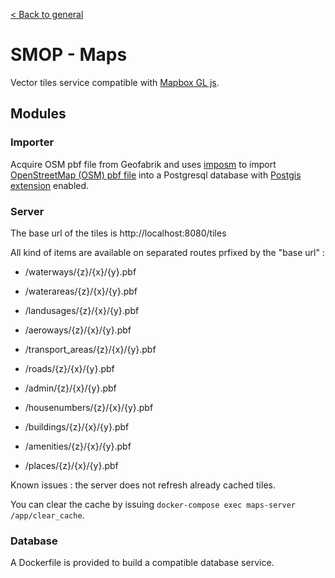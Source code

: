 [< Back to general](https://github.com/nextmoov/nextmoov-smop-general)

# SMOP - Maps

Vector tiles service compatible with [Mapbox GL js](https://github.com/mapbox/mapbox-gl-js).

## Modules

### Importer

Acquire OSM pbf file from Geofabrik and uses [imposm](https://imposm.org/) to import [OpenStreetMap (OSM) pbf file](https://wiki.openstreetmap.org/wiki/PBF_Format) into a Postgresql database with [Postgis extension](https://postgis.net/) enabled.

### Server

The base url of the tiles is http://localhost:8080/tiles

All kind of items are available on separated routes prfixed by the "base url" :

* /waterways/{z}/{x}/{y}.pbf
* /waterareas/{z}/{x}/{y}.pbf
* /landusages/{z}/{x}/{y}.pbf
* /aeroways/{z}/{x}/{y}.pbf
* /transport_areas/{z}/{x}/{y}.pbf

* /roads/{z}/{x}/{y}.pbf
* /admin/{z}/{x}/{y}.pbf
* /housenumbers/{z}/{x}/{y}.pbf
* /buildings/{z}/{x}/{y}.pbf
* /amenities/{z}/{x}/{y}.pbf
* /places/{z}/{x}/{y}.pbf

Known issues : the server does not refresh already cached tiles.

You can clear the cache by issuing `docker-compose exec maps-server /app/clear_cache`.

### Database

A Dockerfile is provided to build a compatible database service.

